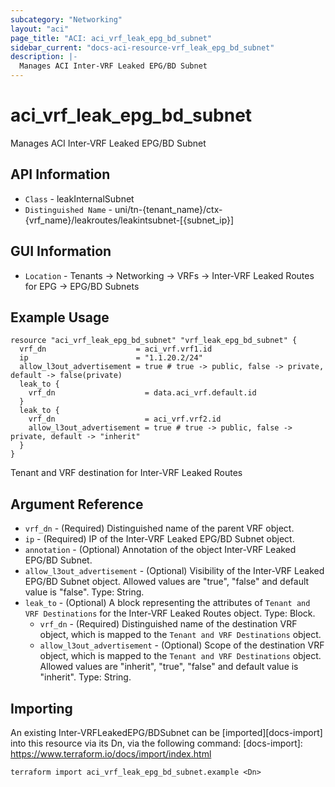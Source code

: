 ```yaml
---
subcategory: "Networking"
layout: "aci"
page_title: "ACI: aci_vrf_leak_epg_bd_subnet"
sidebar_current: "docs-aci-resource-vrf_leak_epg_bd_subnet"
description: |-
  Manages ACI Inter-VRF Leaked EPG/BD Subnet
---
```


# aci_vrf_leak_epg_bd_subnet #

Manages ACI Inter-VRF Leaked EPG/BD Subnet

## API Information ##

* `Class` - leakInternalSubnet
* `Distinguished Name` - uni/tn-{tenant_name}/ctx-{vrf_name}/leakroutes/leakintsubnet-[{subnet_ip}]

## GUI Information ##

* `Location` - Tenants -> Networking -> VRFs -> Inter-VRF Leaked Routes for EPG -> EPG/BD Subnets


## Example Usage ##

```hcl
resource "aci_vrf_leak_epg_bd_subnet" "vrf_leak_epg_bd_subnet" {
  vrf_dn                    = aci_vrf.vrf1.id
  ip                        = "1.1.20.2/24"
  allow_l3out_advertisement = true # true -> public, false -> private, default -> false(private)
  leak_to {
    vrf_dn                    = data.aci_vrf.default.id
  }
  leak_to {
    vrf_dn                    = aci_vrf.vrf2.id
    allow_l3out_advertisement = true # true -> public, false -> private, default -> "inherit"
  }
}
```
Tenant and VRF destination for Inter-VRF Leaked Routes
## Argument Reference ##

* `vrf_dn` - (Required) Distinguished name of the parent VRF object.
* `ip` - (Required) IP of the Inter-VRF Leaked EPG/BD Subnet object.
* `annotation` - (Optional) Annotation of the object Inter-VRF Leaked EPG/BD Subnet.
* `allow_l3out_advertisement` - (Optional) Visibility of the Inter-VRF Leaked EPG/BD Subnet object. Allowed values are "true", "false" and default value is "false". Type: String.
* `leak_to` - (Optional) A block representing the attributes of `Tenant and VRF Destinations` for the Inter-VRF Leaked Routes object. Type: Block.
  * `vrf_dn` - (Required) Distinguished name of the destination VRF object, which is mapped to the `Tenant and VRF Destinations` object.
  * `allow_l3out_advertisement` - (Optional) Scope of the destination VRF object, which is mapped to the `Tenant and VRF Destinations` object. Allowed values are "inherit", "true", "false" and default value is "inherit". Type: String.

## Importing ##

An existing Inter-VRFLeakedEPG/BDSubnet can be [imported][docs-import] into this resource via its Dn, via the following command:
[docs-import]: https://www.terraform.io/docs/import/index.html


```
terraform import aci_vrf_leak_epg_bd_subnet.example <Dn>
```